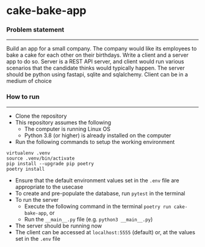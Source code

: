 # cake-bake-app

### Problem statement
---
Build an app for a small company. The company would like its employees to bake a cake for each other on their birthdays. Write a client and a server app to do so. Server is a REST API server, and client would run various scenarios that the candidate thinks would typically happen.   The server should be python using fastapi, sqlite and sqlalchemy. Client can be in a medium of choice

### How to run
---
- Clone the repository
- This repository assumes the following
    - The computer is running Linux OS
    - Python 3.8 (or higher) is already installed on the computer
- Run the following commands to setup the working environment
```
virtualenv .venv
source .venv/bin/activate
pip install --upgrade pip poetry
poetry install
```
- Ensure that the default environment values set in the `.env` file are appropriate to the usecase
- To create and pre-populate the database, run `pytest` in the terminal
- To run the server
    - Execute the following command in the terminal `poetry run cake-bake-app`, or
    - Run the `__main__.py` file (e.g. `python3 __main__.py`)
- The server should be running now
- The client can be accessed at `localhost:5555` (default) or, at the values set in the `.env` file
